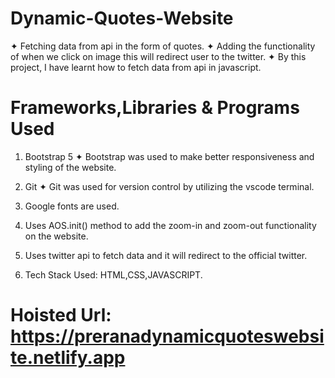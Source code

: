 # Dynamic-Quotes-Website
  ✦ Fetching data from api in the form of quotes.
  ✦ Adding the functionality of when we click on image this will redirect user to the twitter.
  ✦ By this project, I have learnt how to fetch data from api in javascript.

# Frameworks,Libraries & Programs Used

  1. Bootstrap 5
    ✦ Bootstrap was used to make better responsiveness and styling of the website.
  
  2. Git
    ✦ Git was used for version control by utilizing the vscode terminal.
    
  3. Google fonts are used.
  
  4. Uses AOS.init() method to add the zoom-in and zoom-out functionality on the website.
  
  5. Uses twitter api to fetch data and it will redirect to the official twitter.
  
  6. Tech Stack Used: HTML,CSS,JAVASCRIPT.
  
# Hoisted Url: https://preranadynamicquoteswebsite.netlify.app

